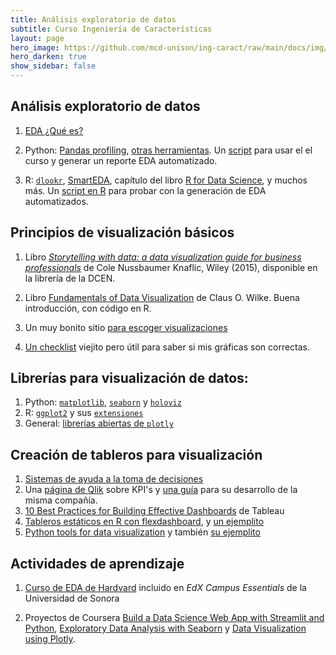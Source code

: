 ```yaml
---
title: Análisis exploratorio de datos 
subtitle: Curso Ingeniería de Características
layout: page
hero_image: https://github.com/mcd-unison/ing-caract/raw/main/docs/img/eda-banner.jpg
hero_darken: true
show_sidebar: false 
---
```


## Análisis exploratorio de datos

1. [EDA ¿Qué es?](https://github.com/mcd-unison/ing-caract/raw/main/slides/exploratoryGraphs.pdf)
   
2. Python: [Pandas profiling](https://github.com/pandas-profiling/pandas-profiling), [otras herramientas](https://medium.com/spatial-data-science/4-tools-to-speed-up-exploratory-data-analysis-eda-in-python-e240ebcd18de). Un [script](https://github.com/mcd-unison/ing-caract/raw/main/ejemplos/eda/p-profile-en-script.py) para usar el el curso y generar un reporte EDA automatizado.
   
3. R: [`dlookr`](https://cran.r-project.org/web/packages/dlookr/vignettes/EDA.html), [SmartEDA](https://github.com/daya6489/SmartEDA), capítulo del libro [R for Data Science](https://r4ds.had.co.nz/exploratory-data-analysis.html), y muchos más. Un [script en R](https://github.com/mcd-unison/ing-caract/raw/main/ejemplos/eda/eda-sin-dolor.R) para probar con la generación de EDA automatizados.


## Principios de visualización básicos

1. Libro [*Storytelling with data: a data visualization guide for business professionals*](https://www.storytellingwithdata.com)
de Cole Nussbaumer Knaflic, Wiley (2015), disponible en la librería de la DCEN.

2. Libro [Fundamentals of Data Visualization](https://clauswilke.com/dataviz/) de Claus O. Wilke. Buena introducción, con código en R.

3. Un muy bonito sitio [para escoger visualizaciones](https://datavizproject.com/#)

3. [Un checklist](https://github.com/mcd-unison/ing-caract/raw/main/pdf/DataVizChecklist.pdf) viejito pero útil para saber si mis gráficas son correctas.


## Librerías para visualización de datos:

1. Python: [`matplotlib`](https://matplotlib.org/), [`seaborn`](https://seaborn.pydata.org/index.html) y [`holoviz`](https://holoviz.org)
2. R: [`ggplot2`](https://ggplot2.tidyverse.org/) y sus [`extensiones`](https://exts.ggplot2.tidyverse.org/gallery/)
3. General: [librerías abiertas de `plotly`](https://plotly.com/graphing-libraries/)


## Creación de tableros para visualización 

1. [Sistemas de ayuda a la toma de decisiones](https://github.com/mcd-unison/ing-caract/raw/main/slides/dss.pptx)
2. Una [página de Qlik](https://www.qlik.com/us/kpi) sobre KPI's y [una guía](https://github.com/mcd-unison/ing-caract/raw/main/pdf/eb-kpi-planning-guide-en.pdf) para su desarrollo de la misma compañía.
3. [10 Best Practices for Building Effective Dashboards](https://github.com/mcd-unison/ing-caract/raw/main/pdf/BestPracticesDashboards.pdf) de Tableau
4. [Tableros estáticos en R con flexdashboard](https://pkgs.rstudio.com/flexdashboard/index.html), y [un ejemplito](https://github.com/mcd-unison/ing-caract/raw/main/ejemplos/dashboards/flexmarkdown/dashboard.Rmd)
5. [Python tools for data visualization](https://pyviz.org) y también [su ejemplito](https://github.com/mcd-unison/ing-caract/raw/main/ejemplos/dashboards/jupyter-flex/dashboard-python.ipynb)

## Actividades de aprendizaje

1. [Curso de EDA de Hardvard](https://enterprise.edx.org/uni-sonora/course/HarvardX+PH125.2x) incluido en *EdX Campus Essentials* de la Universidad de Sonora

2. Proyectos de Coursera [Build a Data Science Web App with Streamlit and Python](https://www.coursera.org/programs/universidad-de-sonora-on-coursera-ggm7m/data-science/all-data-science?productId=ga5yHIcJEeqG6wra8eGWjw&productType=course&showMiniModal=true&source=browse), [Exploratory Data Analysis with Seaborn](https://www.coursera.org/programs/universidad-de-sonora-on-coursera-ggm7m/data-science/all-data-science?productId=p6Q7wxtgEeq7pQqHWtJNxQ&productType=course&showMiniModal=true&source=browse) y [Data Visualization using Plotly](https://www.coursera.org/programs/universidad-de-sonora-on-coursera-ggm7m/data-science/all-data-science?productId=e0wkbyH-EeymZwrrGHVoWw&productType=course&showMiniModal=true&source=browse).